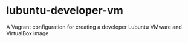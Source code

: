 # lubuntu-developer-vm
A Vagrant configuration for creating a developer Lubuntu VMware and VirtualBox image
